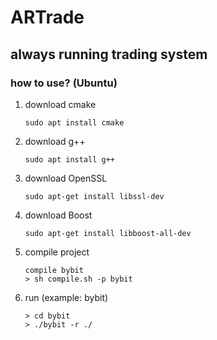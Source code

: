 # ARTrade

## always running trading system

### how to use? (Ubuntu)
1. download cmake
    ``` shell
    sudo apt install cmake
    ```
2. download g++
    ```shell
    sudo apt install g++
    ```
3. download OpenSSL
    ```shell
    sudo apt-get install libssl-dev
    ```
4. download Boost
    ```shell
    sudo apt-get install libboost-all-dev
    ```
5. compile project
    ``` shell
    compile bybit
    > sh compile.sh -p bybit
    ```
6. run (example: bybit)
    ```shell
    > cd bybit
    > ./bybit -r ./
    ```